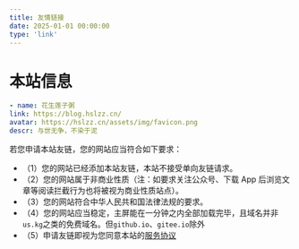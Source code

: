 ```yaml
---
title: 友情链接
date: 2025-01-01 00:00:00
type: 'link'
---
```


# 本站信息

```yaml
- name: 花生莲子粥
link: https://blog.hslzz.cn/
avatar: https://hslzz.cn/assets/img/favicon.png
descr: 与世无争，不染于泥
```

若您申请本站友链，您的网站应当符合如下要求：

- （1）您的网站已经添加本站友链，本站不接受单向友链请求。
- （2）您的网站属于非商业性质（注：如要求关注公众号、下载 App 后浏览文章等阅读拦截行为也将被视为商业性质站点）。
- （3）您的网站符合中华人民共和国法律法规的要求。
- （4）您的网站应当稳定，主屏能在一分钟之内全部加载完毕，且域名并非`us.kg`之类的免费域名。但`github.io`、`gitee.io`除外
- （5）申请友链即视为您同意本站的[服务协议](/license)
